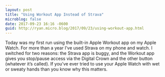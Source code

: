 ```yaml
---
layout: post
title: "Using Workout App Instead of Strava"
microblog: false
date: 2017-09-23 16:16 -0600
guid: http://ryan.micro.blog/2017/09/23/using-workout-app.html
---
```

Today was my first run using the built-in Apple Workout app on my Apple Watch. For more than a year I’ve used Strava on my phone and watch. I switched for two reasons: the Strava app is buggy, and the Workout app gives you stop/pause access via the Digital Crown and the other button (whatever it’s called). If you’ve ever tried to use your Apple Watch with wet or sweaty hands than you know why this matters. 
